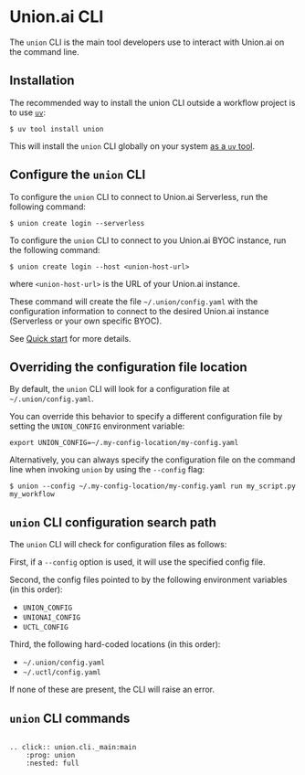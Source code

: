 # Union.ai CLI

The `union` CLI is the main tool developers use to interact with Union.ai on the command line.

## Installation

The recommended way to install the union CLI outside a workflow project is to use [`uv`](https://docs.astral.sh/uv/):

```{code-block} shell
$ uv tool install union
```

This will install the `union` CLI globally on your system [as a `uv` tool](https://docs.astral.sh/uv/concepts/tools/).


## Configure the `union` CLI

To configure the `union` CLI to connect to Union.ai Serverless, run the following command:

```{code-block} shell
$ union create login --serverless
```

To configure the `union` CLI to connect to you Union.ai BYOC instance, run the following command:

```{code-block} shell
$ union create login --host <union-host-url>
```

where `<union-host-url>` is the URL of your Union.ai instance.

These command will create the file `~/.union/config.yaml` with the configuration information to connect to the desired Union.ai instance (Serverless or your own specific BYOC).

See [Quick start](../quick-start.md) for more details.

## Overriding the configuration file location

By default, the `union` CLI will look for a configuration file at `~/.union/config.yaml`.

You can override this behavior to specify a different configuration file by setting the `UNION_CONFIG` environment variable:

```{code-block} shell
export UNION_CONFIG=~/.my-config-location/my-config.yaml
```

Alternatively, you can always specify the configuration file on the command line when invoking `union` by using the `--config` flag:

```{code-block} shell
$ union --config ~/.my-config-location/my-config.yaml run my_script.py my_workflow
```

## `union` CLI configuration search path

The `union` CLI will check for configuration files as follows:

First, if a `--config` option is used, it will use the specified config file.

Second, the config files pointed to by the following environment variables (in this order):

* `UNION_CONFIG`
* `UNIONAI_CONFIG`
* `UCTL_CONFIG`

Third, the following hard-coded locations (in this order):

* `~/.union/config.yaml`
* `~/.uctl/config.yaml`

If none of these are present, the CLI will raise an error.

## `union` CLI commands

```{eval-rst}

.. click:: union.cli._main:main
    :prog: union
    :nested: full

```